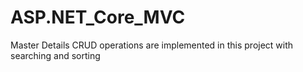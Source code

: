 # ASP.NET_Core_MVC
 Master Details CRUD operations are implemented in this project with searching and sorting
